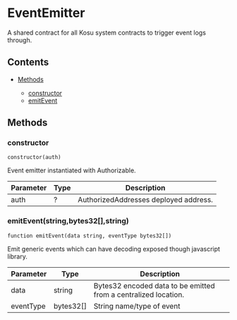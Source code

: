 # EventEmitter


A shared contract for all Kosu system contracts to trigger event logs through.

## Contents


 - [Methods](undefined)
    
     - [constructor](#constructo)
     - [emitEvent](#emitEventstringbytes32string)
    

## Methods

### constructor

```solidity
constructor(auth)
```


Event emitter instantiated with Authorizable.

Parameter | Type | Description
--- | --- | ---
auth | ? | AuthorizedAddresses deployed address.

### emitEvent(string,bytes32[],string)

```solidity
function emitEvent(data string, eventType bytes32[])
```


Emit generic events which can have decoding exposed though javascript library.

Parameter | Type | Description
--- | --- | ---
data | string | Bytes32 encoded data to be emitted from a centralized location.
eventType | bytes32[] | String name/type of event
